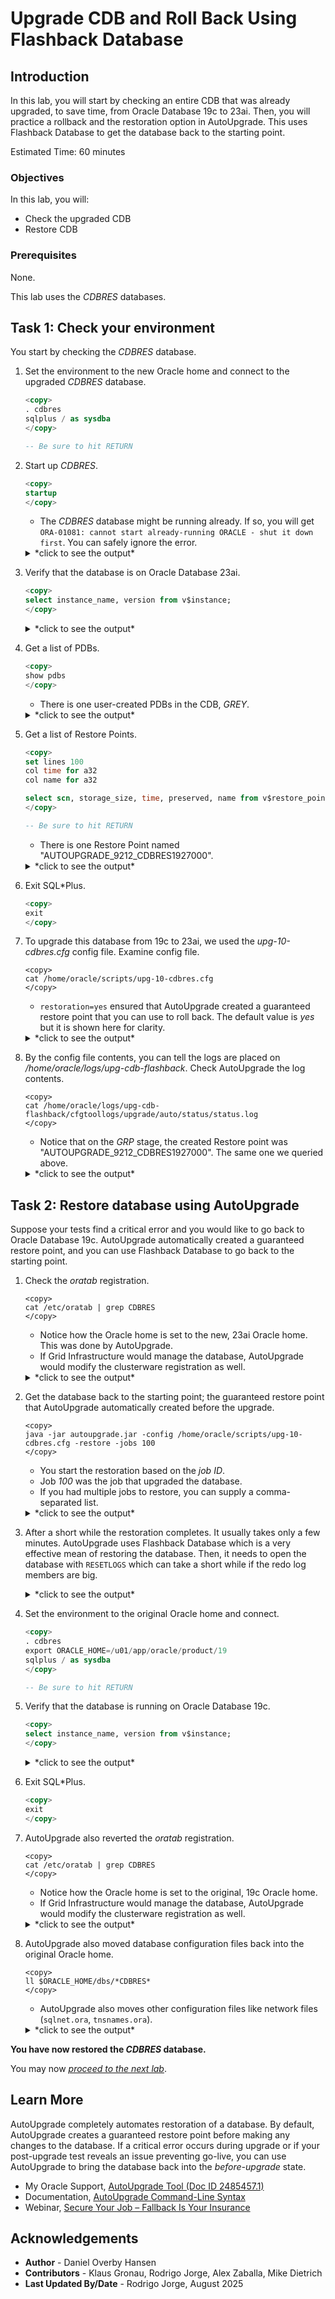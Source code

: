 # Upgrade CDB and Roll Back Using Flashback Database

## Introduction

In this lab, you will start by checking an entire CDB that was already upgraded, to save time, from Oracle Database 19c to 23ai. Then, you will practice a rollback and the restoration option in AutoUpgrade. This uses Flashback Database to get the database back to the starting point.

Estimated Time: 60 minutes

### Objectives

In this lab, you will:

* Check the upgraded CDB
* Restore CDB

### Prerequisites

None.

This lab uses the *CDBRES* databases.

## Task 1: Check your environment

You start by checking the *CDBRES* database.

1. Set the environment to the new Oracle home and connect to the upgraded *CDBRES* database.

    ``` sql
    <copy>
    . cdbres
    sqlplus / as sysdba
    </copy>

    -- Be sure to hit RETURN
    ```

2. Start up *CDBRES*.

    ``` sql
    <copy>
    startup
    </copy>
    ```

    * The *CDBRES* database might be running already. If so, you will get `ORA-01081: cannot start already-running ORACLE - shut it down first`. You can safely ignore the error.

    <details>
    <summary>*click to see the output*</summary>

    ``` text
    SQL> startup
    ORACLE instance started.

    Total System Global Area 4294964616 bytes
    Fixed Size                  9172360 bytes
    Variable Size             855638016 bytes
    Database Buffers         3422552064 bytes
    Redo Buffers                7602176 bytes

    Database mounted.
    Database opened.
    ```

    </details>

3. Verify that the database is on Oracle Database 23ai.

    ``` sql
    <copy>
    select instance_name, version from v$instance;
    </copy>
    ```

    <details>
    <summary>*click to see the output*</summary>

    ``` text
    SQL> select instance_name, version from v$instance;

    INSTANCE_NAME    VERSION
    ---------------- -----------------
    CDBRES           23.0.0.0.0
    ```

    </details>

4. Get a list of PDBs.

    ``` sql
    <copy>
    show pdbs
    </copy>
    ```

    * There is one user-created PDBs in the CDB, *GREY*.

    <details>
    <summary>*click to see the output*</summary>

    ``` text
    CON_ID     CON_NAME           OPEN MODE  RESTRICTED
    ---------- ------------------ ---------- ----------
             2 PDB$SEED           READ ONLY  NO
             4 GREY               READ WRITE NO
     ```

    </details>

5. Get a list of Restore Points.

    ``` sql
    <copy>
    set lines 100
    col time for a32
    col name for a32

    select scn, storage_size, time, preserved, name from v$restore_point;
    </copy>

    -- Be sure to hit RETURN
    ```

    * There is one Restore Point named "AUTOUPGRADE\_9212\_CDBRES1927000".

    <details>
    <summary>*click to see the output*</summary>

    ``` text
    SQL> select scn, storage_size, time, preserved, name from v$restore_point;

          SCN    STORAGE_SIZE TIME                               PRESERVED    NAME
    _________ _______________ __________________________________ ____________ _________________________________
       715819      1677721600 24-JUL-25 03.15.50.000000000 PM    YES          AUTOUPGRADE_9212_CDBRES1927000
     ```

    </details>

6. Exit SQL*Plus.

    ``` sql
    <copy>
    exit
    </copy>
    ```

7. To upgrade this database from 19c to 23ai, we used the *upg-10-cdbres.cfg* config file. Examine config file.

    ``` shell
    <copy>
    cat /home/oracle/scripts/upg-10-cdbres.cfg
    </copy>
    ```

    * `restoration=yes` ensured that AutoUpgrade created a guaranteed restore point that you can use to roll back. The default value is *yes* but it is shown here for clarity.

    <details>
    <summary>*click to see the output*</summary>

    ``` text
    global.autoupg_log_dir=/home/oracle/logs/upg-cdb-flashback
    upg1.source_home=/u01/app/oracle/product/19
    upg1.target_home=/u01/app/oracle/product/23
    upg1.sid=CDBRES
    upg1.restoration=yes
    upg1.timezone_upg=NO
    ```

    </details>

8. By the config file contents, you can tell the logs are placed on */home/oracle/logs/upg-cdb-flashback*. Check AutoUpgrade the log contents.

    ``` shell
    <copy>
    cat /home/oracle/logs/upg-cdb-flashback/cfgtoollogs/upgrade/auto/status/status.log
    </copy>
    ```

    * Notice that on the *GRP* stage, the created Restore point was "AUTOUPGRADE\_9212\_CDBRES1927000". The same one we queried above.

    <details>
    <summary>*click to see the output*</summary>

    ``` text
    ==========================================
              Autoupgrade Summary Report
    ==========================================
    [Date]           Thu Jul 24 16:26:24 GMT 2025
    [Number of Jobs] 1
    ==========================================
    [Job ID] 100
    ==========================================
    [DB Name]                cdbres
    [Version Before Upgrade] 19.27.0.0.0
    [Version After Upgrade]  23.9.0.25.07
    ------------------------------------------
    [Stage Name]    GRP
    [Status]        SUCCESS
    [Start Time]    2025-07-24 15:15:50
    [Duration]      0:00:02
    [Detail]        Please drop the following GRPs after Autoupgrade completes:
                     AUTOUPGRADE_9212_CDBRES1927000
    ------------------------------------------
    [Stage Name]    PREUPGRADE
    [Status]        SUCCESS
    [Start Time]    2025-07-24 15:15:52
    [Duration]      0:00:00
    [Log Directory] /home/oracle/logs/upg-cdb-flashback/CDBRES/100/preupgrade
    ------------------------------------------
    [Stage Name]    PRECHECKS
    [Status]        SUCCESS
    [Start Time]    2025-07-24 15:15:52
    [Duration]      0:00:32
    [Log Directory] /home/oracle/logs/upg-cdb-flashback/CDBRES/100/prechecks
    [Detail]        /home/oracle/logs/upg-cdb-flashback/CDBRES/100/prechecks/cdbres_preupgrade.log
                    Check passed and no manual intervention needed
    ------------------------------------------
    [Stage Name]    PREFIXUPS
    [Status]        SUCCESS
    [Start Time]    2025-07-24 15:16:24
    [Duration]      0:02:48
    [Log Directory] /home/oracle/logs/upg-cdb-flashback/CDBRES/100/prefixups
    [Detail]        /home/oracle/logs/upg-cdb-flashback/CDBRES/100/prefixups/prefixups.html
    ------------------------------------------
    [Stage Name]    DRAIN
    [Status]        SUCCESS
    [Start Time]    2025-07-24 15:19:13
    [Duration]      0:00:43
    [Log Directory] /home/oracle/logs/upg-cdb-flashback/CDBRES/100/drain
    ------------------------------------------
    [Stage Name]    DBUPGRADE
    [Status]        SUCCESS
    [Start Time]    2025-07-24 15:19:57
    [Duration]      0:48:01
    [Log Directory] /home/oracle/logs/upg-cdb-flashback/CDBRES/100/dbupgrade
    ------------------------------------------
    [Stage Name]    POSTCHECKS
    [Status]        SUCCESS
    [Start Time]    2025-07-24 16:08:12
    [Duration]      0:00:04
    [Log Directory] /home/oracle/logs/upg-cdb-flashback/CDBRES/100/postchecks
    [Detail]        /home/oracle/logs/upg-cdb-flashback/CDBRES/100/postchecks/cdbres_postupgrade.log
                    Check passed and no manual intervention needed
    ------------------------------------------
    [Stage Name]    POSTFIXUPS
    [Status]        SUCCESS
    [Start Time]    2025-07-24 16:08:18
    [Duration]      0:17:33
    [Log Directory] /home/oracle/logs/upg-cdb-flashback/CDBRES/100/postfixups
    [Detail]        /home/oracle/logs/upg-cdb-flashback/CDBRES/100/postfixups/postfixups.html
    ------------------------------------------
    [Stage Name]    POSTUPGRADE
    [Status]        SUCCESS
    [Start Time]    2025-07-24 16:25:51
    [Duration]      0:00:31
    [Log Directory] /home/oracle/logs/upg-cdb-flashback/CDBRES/100/postupgrade
    ------------------------------------------
    [Stage Name]    SYSUPDATES
    [Status]        SUCCESS
    [Start Time]    2025-07-24 16:26:23
    [Duration]      0:00:01
    [Log Directory] /home/oracle/logs/upg-cdb-flashback/CDBRES/100/sysupdates
    ------------------------------------------
    Summary:/home/oracle/logs/upg-cdb-flashback/CDBRES/100/dbupgrade/upg_summary.log
    ```

    </details>

## Task 2: Restore database using AutoUpgrade

Suppose your tests find a critical error and you would like to go back to Oracle Database 19c. AutoUpgrade automatically created a guaranteed restore point, and you can use Flashback Database to go back to the starting point.

1. Check the *oratab* registration.

    ``` shell
    <copy>
    cat /etc/oratab | grep CDBRES
    </copy>
    ```

    * Notice how the Oracle home is set to the new, 23ai Oracle home. This was done by AutoUpgrade.
    * If Grid Infrastructure would manage the database, AutoUpgrade would modify the clusterware registration as well.

    <details>
    <summary>*click to see the output*</summary>

    ``` text
    CDBRES:/u01/app/oracle/product/23:N
    ```

    </details>

2. Get the database back to the starting point; the guaranteed restore point that AutoUpgrade automatically created before the upgrade.

    ``` shell
    <copy>
    java -jar autoupgrade.jar -config /home/oracle/scripts/upg-10-cdbres.cfg -restore -jobs 100
    </copy>
    ```

    * You start the restoration based on the *job ID*.
    * Job *100* was the job that upgraded the database.
    * If you had multiple jobs to restore, you can supply a comma-separated list.

    <details>
    <summary>*click to see the output*</summary>

    ``` text
    Previous execution found loading latest data
    Total jobs being restored: 1
    +--------------------------------+
    | Starting AutoUpgrade execution |
    +--------------------------------+
    ```

    </details>

3. After a short while the restoration completes. It usually takes only a few minutes. AutoUpgrade uses Flashback Database which is a very effective mean of restoring the database. Then, it needs to open the database with `RESETLOGS` which can take a short while if the redo log members are big.

    <details>
    <summary>*click to see the output*</summary>

    ``` text
    Job 100 completed
    ------------------- Final Summary --------------------
    Number of databases            [ 1 ]

    Jobs restored                  [1]
    Jobs failed                    [0]
    -------------------- JOBS PENDING --------------------
    Job 100 for CDBRES

    Please check the summary report at:
    /home/oracle/logs/upg-cdb-flashback/cfgtoollogs/upgrade/auto/status/status.html
    /home/oracle/logs/upg-cdb-flashback/cfgtoollogs/upgrade/auto/status/status.log
    Exiting
    ```

    </details>

4. Set the environment to the original Oracle home and connect.

    ``` sql
    <copy>
    . cdbres
    export ORACLE_HOME=/u01/app/oracle/product/19
    sqlplus / as sysdba
    </copy>

    -- Be sure to hit RETURN
    ```

5. Verify that the database is running on Oracle Database 19c.

    ``` sql
    <copy>
    select instance_name, version from v$instance;
    </copy>
    ```

    <details>
    <summary>*click to see the output*</summary>

    ``` text
    SQL> select instance_name, version from v$instance;

    INSTANCE_NAME    VERSION
    ---------------- -----------------
    CDBRES           19.0.0.0.0
    ```

    </details>

6. Exit SQL*Plus.

    ``` sql
    <copy>
    exit
    </copy>
    ```

7. AutoUpgrade also reverted the *oratab* registration.

    ``` shell
    <copy>
    cat /etc/oratab | grep CDBRES
    </copy>
    ```

    * Notice how the Oracle home is set to the original, 19c Oracle home.
    * If Grid Infrastructure would manage the database, AutoUpgrade would modify the clusterware registration as well.

    <details>
    <summary>*click to see the output*</summary>

    ``` text
    CDBRES:/u01/app/oracle/product/19:N
    ```

    </details>

8. AutoUpgrade also moved database configuration files back into the original Oracle home.

    ``` shell
    <copy>
    ll $ORACLE_HOME/dbs/*CDBRES*
    </copy>
    ```

    * AutoUpgrade also moves other configuration files like network files (`sqlnet.ora`, `tnsnames.ora`).

    <details>
    <summary>*click to see the output*</summary>

    ``` text
    -rw-r-----. 1 oracle oinstall       24 May 23 11:52 /u01/app/oracle/product/19/dbs/lkCDBRES
    -rw-r-----. 1 oracle oinstall     2048 May 23 12:20 /u01/app/oracle/product/19/dbs/orapwCDBRES
    -rw-r-----. 1 oracle oinstall 19120128 May 26 05:23 /u01/app/oracle/product/19/dbs/snapcf_CDBRES.f
    -rw-r-----. 1 oracle oinstall     3584 May 26 05:24 /u01/app/oracle/product/19/dbs/spfileCDBRES.ora
    -rw-rw----. 1 oracle oinstall     1544 May 26 05:24 /u01/app/oracle/product/19/dbs/hc_CDBRES.dat
    ```

    </details>

**You have now restored the *CDBRES* database.**

You may now [*proceed to the next lab*](#next).

## Learn More

AutoUpgrade completely automates restoration of a database. By default, AutoUpgrade creates a guaranteed restore point before making any changes to the database. If a critical error occurs during upgrade or if your post-upgrade test reveals an issue preventing go-live, you can use AutoUpgrade to bring the database back into the *before-upgrade* state.

* My Oracle Support, [AutoUpgrade Tool (Doc ID 2485457.1)](https://support.oracle.com/epmos/faces/DocumentDisplay?id=2485457.1)
* Documentation, [AutoUpgrade Command-Line Syntax](hhttps://docs.oracle.com/en/database/oracle/oracle-database/23/upgrd/autoupgrade-command-line-parameters.html#GUID-B969F325-EB44-42B3-AD93-43E47493E271)
* Webinar, [Secure Your Job – Fallback Is Your Insurance](https://www.youtube.com/watch?v=P12UqVRzarw)

## Acknowledgements

* **Author** - Daniel Overby Hansen
* **Contributors** - Klaus Gronau, Rodrigo Jorge, Alex Zaballa, Mike Dietrich
* **Last Updated By/Date** - Rodrigo Jorge, August 2025
